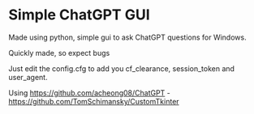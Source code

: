 # Simple ChatGPT GUI

Made using python, simple gui to ask ChatGPT questions for Windows.

Quickly made, so expect bugs

Just edit the config.cfg to add you cf_clearance, session_token and user_agent.

Using https://github.com/acheong08/ChatGPT - https://github.com/TomSchimansky/CustomTkinter
